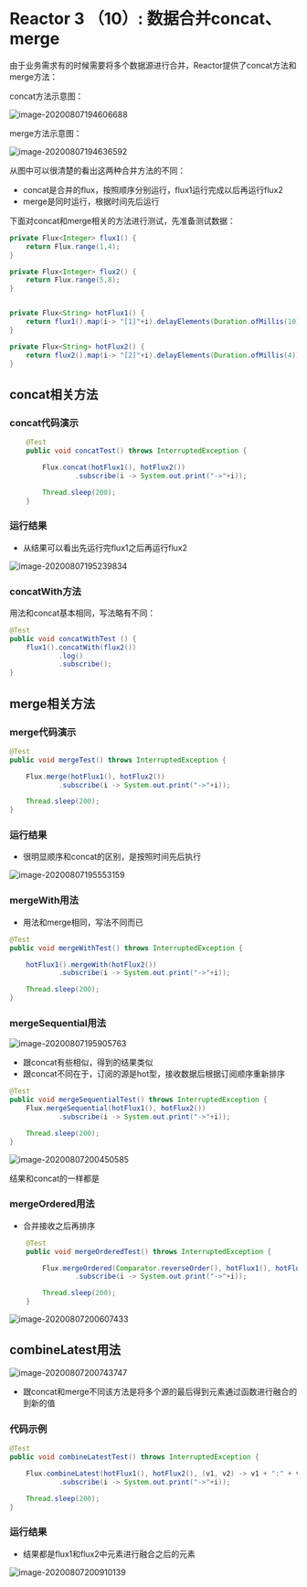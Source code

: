 # Reactor 3 （10）: 数据合并concat、merge



由于业务需求有的时候需要将多个数据源进行合并，Reactor提供了concat方法和merge方法：

concat方法示意图：

![image-20200807194606688](README.assets/image-20200807194606688.png)

merge方法示意图：

![image-20200807194636592](README.assets/image-20200807194636592.png)

从图中可以很清楚的看出这两种合并方法的不同：

+ concat是合并的flux，按照顺序分别运行，flux1运行完成以后再运行flux2
+ merge是同时运行，根据时间先后运行

下面对concat和merge相关的方法进行测试，先准备测试数据：

```java
private Flux<Integer> flux1() {
    return Flux.range(1,4);
}

private Flux<Integer> flux2() {
    return Flux.range(5,8);
}


private Flux<String> hotFlux1() {
    return flux1().map(i-> "[1]"+i).delayElements(Duration.ofMillis(10));
}

private Flux<String> hotFlux2() {
    return flux2().map(i-> "[2]"+i).delayElements(Duration.ofMillis(4));
}
```

## concat相关方法

### concat代码演示

```java
    @Test
    public void concatTest() throws InterruptedException {

        Flux.concat(hotFlux1(), hotFlux2())
                .subscribe(i -> System.out.print("->"+i));

        Thread.sleep(200);
    }
```

### 运行结果

+ 从结果可以看出先运行完flux1之后再运行flux2

![image-20200807195239834](README.assets/image-20200807195239834.png)

### concatWith方法

用法和concat基本相同，写法略有不同：

```java
@Test
public void concatWithTest () {
    flux1().concatWith(flux2())
            .log()
            .subscribe();
}
```

## merge相关方法

### merge代码演示

```java
@Test
public void mergeTest() throws InterruptedException {

    Flux.merge(hotFlux1(), hotFlux2())
            .subscribe(i -> System.out.print("->"+i));

    Thread.sleep(200);
}
```

### 运行结果

+ 很明显顺序和concat的区别，是按照时间先后执行

![image-20200807195553159](README.assets/image-20200807195553159.png)

### mergeWith用法

+ 用法和merge相同，写法不同而已

```java
@Test
public void mergeWithTest() throws InterruptedException {

    hotFlux1().mergeWith(hotFlux2())
            .subscribe(i -> System.out.print("->"+i));

    Thread.sleep(200);
}
```

### mergeSequential用法

![image-20200807195905763](README.assets/image-20200807195905763.png)

+ 跟concat有些相似，得到的结果类似
+ 跟concat不同在于，订阅的源是hot型，接收数据后根据订阅顺序重新排序

```java
@Test
public void mergeSequentialTest() throws InterruptedException {
    Flux.mergeSequential(hotFlux1(), hotFlux2())
            .subscribe(i -> System.out.print("->"+i));

    Thread.sleep(200);
}
```

![image-20200807200450585](README.assets/image-20200807200450585.png)

结果和concat的一样都是

### mergeOrdered用法

+ 合并接收之后再排序

```java
    @Test
    public void mergeOrderedTest() throws InterruptedException {

        Flux.mergeOrdered(Comparator.reverseOrder(), hotFlux1(), hotFlux2())
                .subscribe(i -> System.out.print("->"+i));

        Thread.sleep(200);
    }
```

![image-20200807200607433](README.assets/image-20200807200607433.png)

## combineLatest用法

![image-20200807200743747](README.assets/image-20200807200743747.png)

+ 跟concat和merge不同该方法是将多个源的最后得到元素通过函数进行融合的到新的值

### 代码示例

```java
@Test
public void combineLatestTest() throws InterruptedException {

    Flux.combineLatest(hotFlux1(), hotFlux2(), (v1, v2) -> v1 + ":" + v2)
            .subscribe(i -> System.out.print("->"+i));

    Thread.sleep(200);
}
```

### 运行结果

+ 结果都是flux1和flux2中元素进行融合之后的元素

![image-20200807200910139](README.assets/image-20200807200910139.png)



